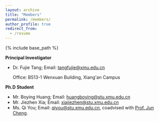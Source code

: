 ```yaml
---
layout: archive
title: "Members"
permalink: /members/
author_profile: true
redirect_from:
  - /resume
---
```



{% include base_path %}

**Principal Investigator**

* Dr. Fujie Tang; Email: [tangfujie@xmu.edu.cn](tangfujie@xmu.edu.cn)

  Office: B513-1 Wenxuan Building, Xiang'an Campus

**Ph.D Student**

* Mr. Boying Huang; Email: [huangboying@stu.xmu.edu.cn](huangboying@stu.xmu.edu.cn)
* Mr. Jiezhen Xia; Email: [xiajiezhen@stu.xmu.edu.cn](xiajiezhen@stu.xmu.edu.cn)
* Ms. Qi You; Email: [qiyou@stu.xmu.edu.cn](qiyou@stu.xmu.edu.cn), coadvised with [Prof. Jun Cheng](https://www.cheng-group.net/).